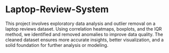# Laptop-Review-System
This project involves exploratory data analysis and outlier removal on a laptop reviews dataset. Using correlation heatmaps, boxplots, and the IQR method, we identified and removed anomalies to improve data quality. The cleaned dataset ensures more accurate insights, better visualization, and a solid foundation for further analysis or modeling.

